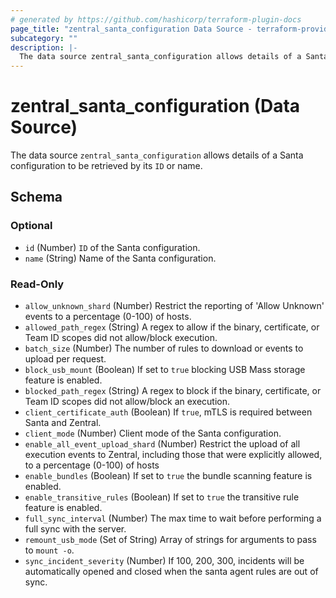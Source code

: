 ```yaml
---
# generated by https://github.com/hashicorp/terraform-plugin-docs
page_title: "zentral_santa_configuration Data Source - terraform-provider-zentral"
subcategory: ""
description: |-
  The data source zentral_santa_configuration allows details of a Santa configuration to be retrieved by its ID or name.
---
```


# zentral_santa_configuration (Data Source)

The data source `zentral_santa_configuration` allows details of a Santa configuration to be retrieved by its `ID` or name.



<!-- schema generated by tfplugindocs -->
## Schema

### Optional

- `id` (Number) `ID` of the Santa configuration.
- `name` (String) Name of the Santa configuration.

### Read-Only

- `allow_unknown_shard` (Number) Restrict the reporting of 'Allow Unknown' events to a percentage (0-100) of hosts.
- `allowed_path_regex` (String) A regex to allow if the binary, certificate, or Team ID scopes did not allow/block execution.
- `batch_size` (Number) The number of rules to download or events to upload per request.
- `block_usb_mount` (Boolean) If set to `true` blocking USB Mass storage feature is enabled.
- `blocked_path_regex` (String) A regex to block if the binary, certificate, or Team ID scopes did not allow/block an execution.
- `client_certificate_auth` (Boolean) If `true`, mTLS is required between Santa and Zentral.
- `client_mode` (Number) Client mode of the Santa configuration.
- `enable_all_event_upload_shard` (Number) Restrict the upload of all execution events to Zentral, including those that were explicitly allowed, to a percentage (0-100) of hosts
- `enable_bundles` (Boolean) If set to `true` the bundle scanning feature is enabled.
- `enable_transitive_rules` (Boolean) If set to `true` the transitive rule feature is enabled.
- `full_sync_interval` (Number) The max time to wait before performing a full sync with the server.
- `remount_usb_mode` (Set of String) Array of strings for arguments to pass to `mount -o`.
- `sync_incident_severity` (Number) If 100, 200, 300, incidents will be automatically opened and closed when the santa agent rules are out of sync.


